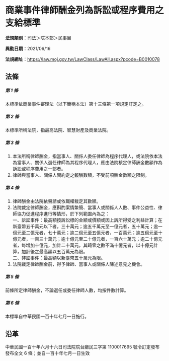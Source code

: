 # 商業事件律師酬金列為訴訟或程序費用之支給標準

**法規類別**：司法＞院本部＞民事目

**異動日期**：2021/06/16  

**法規網址**：https://law.moj.gov.tw/LawClass/LawAll.aspx?pcode=B0010078





## 法條
##### 第 1 條
本標準依商業事件審理法（以下簡稱本法）第十三條第一項規定訂定之。

##### 第 2 條
本標準所稱法院，指最高法院、智慧財產及商業法院。

##### 第 3 條
1. 本法所稱律師酬金，指當事人、關係人委任律師為程序代理人，或法院依本法為當事人、關係人選任律師為其程序代理人，應由法院核定律師酬金數額作為訴訟或程序費用之一部者。
1. 律師與當事人、關係人間約定之報酬數額，不受前項酬金數額之限制。

##### 第 4 條
1. 律師酬金由法院依聲請或依職權裁定其數額。
1. 法院裁定律師酬金，應斟酌案情繁簡、當事人或關係人人數、事件公益性、律師協力促進程序進行等情形，於下列範圍內為之：  
一、訴訟事件：最高額按訴訟標的金額或價額或因上訴所得受之利益計算；在新臺幣五千萬元以下者，三十萬元；逾五千萬元至一億元者，五十萬元；逾一億元至二億元者，七十萬元；逾二億元至五億元者，一百萬元；逾五億元至十億元者，一百三十萬元；逾十億元至二十億元者，一百六十萬元；逾二十億元者，每增加十億元，加計二十萬元，其畸零之數不滿十億元者，以十億元計算，加計後之最高額以五百萬元為限。  
二、非訟事件：最高額以新臺幣五十萬元為限。
1. 法院裁定律師酬金前，得予律師、當事人或關係人陳述意見之機會。

##### 第 5 條
前條所定律師酬金，不論選任或委任律師人數，均按件數計算。

##### 第 6 條
本標準自中華民國一百十年七月一日施行。

## 沿革
中華民國一百十年六月十六日司法院院台廳民三字第 1100017695 號令訂定發布發布全文 6  條；並自一百十年七月一日生效
